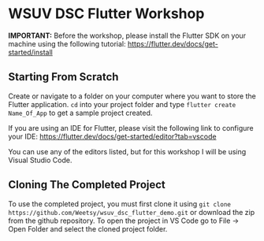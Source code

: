 # WSUV DSC Flutter Workshop

**IMPORTANT:** Before the workshop, please install the Flutter SDK on your machine using the following tutorial: https://flutter.dev/docs/get-started/install

## Starting From Scratch

Create or navigate to a folder on your computer where you want to store the Flutter application. `cd` into your project folder and type `flutter create Name_Of_App` to get a sample project created.

If you are using an IDE for Flutter, please visit the following link to configure your IDE: https://flutter.dev/docs/get-started/editor?tab=vscode

You can use any of the editors listed, but for this workshop I will be using Visual Studio Code.

## Cloning The Completed Project

To use the completed project, you must first clone it using `git clone https://github.com/Weetsy/wsuv_dsc_flutter_demo.git` or download the zip from the github repository. To open the project in VS Code go to File -> Open Folder and select the cloned project folder. 
